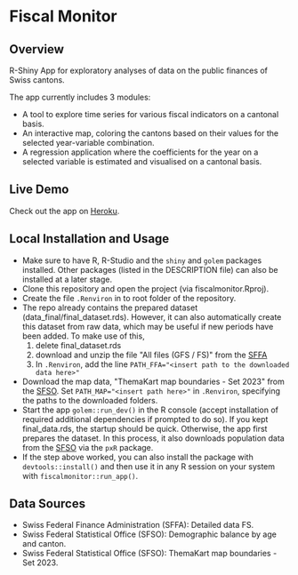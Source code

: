 # Fiscal Monitor

## Overview

R-Shiny App for exploratory analyses of data on the public finances of Swiss cantons. 

The app currently includes 3 modules:
-   A tool to explore time series for various fiscal indicators on a cantonal basis. 
-   An interactive map, coloring the cantons based on their values for the selected year-variable combination.
-   A regression application where the coefficients for the year on a selected variable is estimated and visualised on a cantonal basis. 

## Live Demo

Check out the app on [Heroku](https://fiscalmonitor-096a1fdc3ae8.herokuapp.com).

## Local Installation and Usage 

-   Make sure to have R, R-Studio and the `shiny` and `golem` packages installed. Other packages (listed in the DESCRIPTION file) can also be installed at a later stage.
-   Clone this repository and open the project (via fiscalmonitor.Rproj).
-   Create the file `.Renviron` in to root folder of the repository. 
-   The repo already contains the prepared dataset (data_final/final_dataset.rds). However, it can also automatically create this dataset from raw data, which may be useful if new periods have been added. To make use of this, 
    1) delete final_dataset.rds 
    2) download and unzip the file "All files (GFS / FS)" from the [SFFA](https://www.efv.admin.ch/efv/en/home/themen/finanzstatistik/daten.html)
    3) In `.Renviron`, add the line `PATH_FFA="<insert path to the downloaded data here>"`
-   Download the map data, "ThemaKart map boundaries - Set 2023" from the [SFSO](https://www.bfs.admin.ch/bfs/en/home/statistics/regional-statistics/base-maps/cartographic-bases.html). Set `PATH_MAP="<insert path here>"` in `.Renviron`, specifying the paths to the downloaded folders.
-   Start the app `golem::run_dev()` in the R console (accept installation of required additional dependencies if prompted to do so). If you kept final_data.rds, the startup should be quick. Otherwise, the app first prepares the dataset. In this process, it also downloads population data from the [SFSO](https://www.pxweb.bfs.admin.ch/pxweb/en/px-x-0102020000_104/-/px-x-0102020000_104.px/) via the `pxR` package.
-   If the step above worked, you can also install the package with `devtools::install()` and then use it in any R session on your system with `fiscalmonitor::run_app()`.

## Data Sources

-   Swiss Federal Finance Administration (SFFA): Detailed data FS.
-   Swiss Federal Statistical Office (SFSO): Demographic balance by age and canton.
-   Swiss Federal Statistical Office (SFSO): ThemaKart map boundaries - Set 2023.
